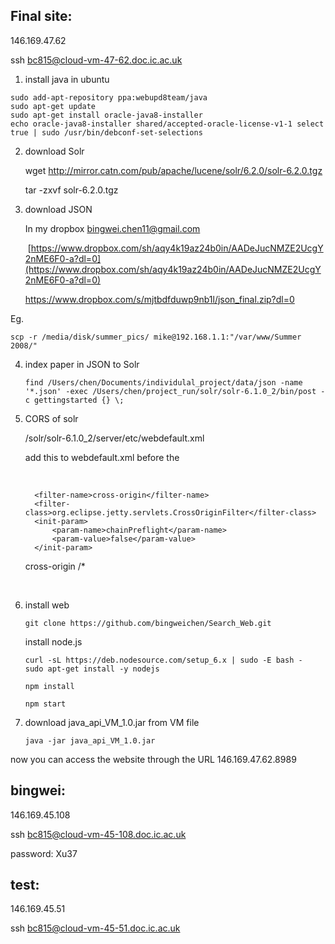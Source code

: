 ## Final site:

146.169.47.62

ssh bc815@cloud-vm-47-62.doc.ic.ac.uk

1. install java in ubuntu

```
sudo add-apt-repository ppa:webupd8team/java
sudo apt-get update
sudo apt-get install oracle-java8-installer
echo oracle-java8-installer shared/accepted-oracle-license-v1-1 select true | sudo /usr/bin/debconf-set-selections
```

2. download Solr

   wget http://mirror.catn.com/pub/apache/lucene/solr/6.2.0/solr-6.2.0.tgz

   tar -zxvf solr-6.2.0.tgz

3. download JSON

   In my dropbox  bingwei.chen11@gmail.com

    [https://www.dropbox.com/sh/aqy4k19az24b0in/AADeJucNMZE2UcgY2nME6F0-a?dl=0](https://www.dropbox.com/sh/aqy4k19az24b0in/AADeJucNMZE2UcgY2nME6F0-a?dl=0)

    https://www.dropbox.com/s/mjtbdfduwp9nb1l/json_final.zip?dl=0

Eg.

```
scp -r /media/disk/summer_pics/ mike@192.168.1.1:"/var/www/Summer 2008/"
```

4. index paper in JSON to Solr

   `find /Users/chen/Documents/individulal_project/data/json -name '*.json' -exec /Users/chen/project_run/solr/solr-6.1.0_2/bin/post -c gettingstarted {} \;`

5. CORS of solr

   /solr/solr-6.1.0_2/server/etc/webdefault.xml

   add this to webdefault.xml before the </web-app>

   ​

   <filter>

         <filter-name>cross-origin</filter-name>
         <filter-class>org.eclipse.jetty.servlets.CrossOriginFilter</filter-class>
         <init-param>
             <param-name>chainPreflight</param-name>
             <param-value>false</param-value>
         </init-param>

     </filter>
     <filter-mapping>
         <filter-name>cross-origin</filter-name>
         <url-pattern>/*</url-pattern>
     </filter-mapping>

   ​

6. install web

   `git clone https://github.com/bingweichen/Search_Web.git`

   install node.js

   ```
   curl -sL https://deb.nodesource.com/setup_6.x | sudo -E bash -
   sudo apt-get install -y nodejs
   ```

   `npm install`

   `npm start`

7. download java_api_VM_1.0.jar from VM file

   `java -jar java_api_VM_1.0.jar`

now you can access the website through the URL 146.169.47.62.8989



## bingwei:

146.169.45.108

ssh bc815@cloud-vm-45-108.doc.ic.ac.uk

password: Xu37

## test:

146.169.45.51

ssh bc815@cloud-vm-45-51.doc.ic.ac.uk

